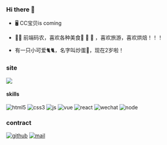 ### Hi there 👋

<!--
**SheriSzeto/SheriSzeto** is a ✨ _special_ ✨ repository because its `README.md` (this file) appears on your GitHub profile.

Here are some ideas to get you started:

- 🔭 I’m currently working on ...
- 🌱 I’m currently learning ...
- 👯 I’m looking to collaborate on ...
- 🤔 I’m looking for help with ...
- 💬 Ask me about ...
- 📫 How to reach me: ...
- 😄 Pronouns: ...
- ⚡ Fun fact: ...
-->

- 🖥 CC宝贝is coming

- 👩‍💻 前端码农，喜欢各种美食🍜 🍣 🍮 ，喜欢旅游，喜欢烘焙！！！

- 有一只小可爱🐈🐈，名字叫炒蛋🍳，现在2岁啦！

### site

[![](https://cdn.jsdelivr.net/gh//SheriSzeto/image@main/engineer.png)](https://sheriszeto.github.io)

#### skills
![html5](https://cdn.jsdelivr.net/gh//SheriSzeto/image@main/html.png)
![css3](https://cdn.jsdelivr.net/gh//SheriSzeto/image@main/css3.png)
![js](https://cdn.jsdelivr.net/gh//SheriSzeto/image@main/javascript.png)
![vue](https://cdn.jsdelivr.net/gh//SheriSzeto/image@main/vue.png)
![react](https://cdn.jsdelivr.net/gh//SheriSzeto/image@main/React.png)
![wechat](https://cdn.jsdelivr.net/gh//SheriSzeto/image@main/xiaochengxu.png)
![node](https://cdn.jsdelivr.net/gh//SheriSzeto/image@main/Nodejs.png)

### contract
[![github](https://cdn.jsdelivr.net/gh//SheriSzeto/image@main/github.png)](https://github.com/sheriszeto)
[![mail](https://cdn.jsdelivr.net/gh//SheriSzeto/image@main/icon-test.png)](mailto:sheri_situ@163.com)
